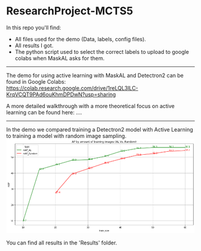 # ResearchProject-MCTS5

In this repo you'll find:

- All files used for the demo (Data, labels, config files).
- All results I got.
- The python script used to select the correct labels to upload to google colabs when MaskAL asks for them.

---

The demo for using active learning with MaskAL and Detectron2 can be found in Google Colabs:
https://colab.research.google.com/drive/1reLQL3lLC-KrqVCQT9PAd6ouKhmDPDwN?usp=sharing

A more detailed walkthrough with a more theoretical focus on active learning can be found here:
....

---

In the demo we compared training a Detectron2 model with Active Learning to training a model with random image sampling.
![maskAL_graph](./Results/Plot_AL_vs_Random.jpg?raw=true)

You can find all results in the 'Results' folder.
